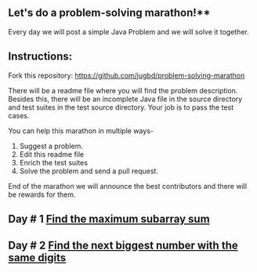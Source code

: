 ## Let's do a problem-solving marathon!**

Every day we will post a simple Java Problem and we will solve it together.

## Instructions: 

Fork this repository: https://github.com/jugbd/problem-solving-marathon

There will be a readme file where you will find the problem description. Besides this, there will be an incomplete Java file in the source directory and test suites in the test source directory. Your job is to pass the test cases. 

You can help this marathon in multiple ways- 
1. Suggest a problem.
2. Edit this readme file
3. Enrich the test suites
4. Solve the problem and send a pull request.

End of the marathon we will announce the best contributors and there will be rewards for them. 

## Day # 1  [Find the maximum subarray sum](https://github.com/jugbd/problem-solving-marathon/blob/master/Day1.md)
## Day # 2  [Find the next biggest number with the same digits](https://github.com/jugbd/problem-solving-marathon/blob/master/Day2.md)